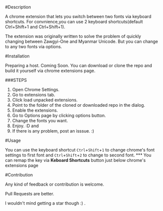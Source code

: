 

#Description

A chrome extension that lets you switch between two fonts via keyboard shortcuts. For convnience,you can use 2 keyboard shortcuts(default Ctrl+Shift+1 and Ctrl+Shift+1).

The extension was originally written to solve the problem of quickly changing between Zawgyi-One and Myanmar Unicode. But you can change to any two fonts via options.

#Installation

Preparing a host. Coming Soon. You can download or clone the repo and build it yourself via chrome extensions page.

###STEPS
1. Open Chrome Settings.
2. Go to extensions tab.
3. Click load unpacked extensions.
4. Point to the folder of the cloned or downloaded repo in the dialog.
5. Enable the extensions.
6. Go to Options page by clicking options button.
7. Change the fonts you want.
8. Enjoy. :D
and
9. If there is any problem, post an isssue. :)
	

#Usage

You can use the keyboard shortcut `Ctrl`+`Shift`+`1` to change chrome's font settings to first font and `Ctrl`+`Shift`+`2` to change to second font. 
*** You can remap the key via __Keboard Shortcuts__ button just below chrome's extensions page

#Contribution

Any kind of feedback or contribution is welcome.

Pull Requests are better.

I wouldn't mind getting a star though :)  .